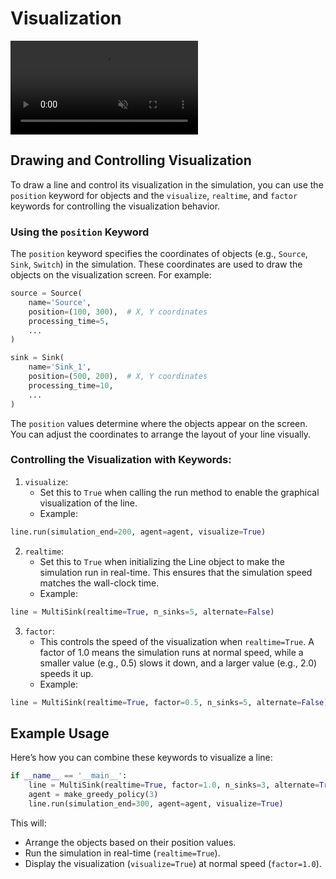 # Visualization

<video src="https://tobias-windisch.de/data/vids/lineflow_demo.mov"
       autoplay
       playsinline
       loop
       muted
       style="max-width:100%">
  Sorry, your browser can’t play this video.
</video>

## Drawing and Controlling Visualization

To draw a line and control its visualization in the simulation, you can use the `position` keyword for objects and the `visualize`, `realtime`, and `factor` keywords for controlling the visualization behavior.

### Using the `position` Keyword
The `position` keyword specifies the coordinates of objects (e.g., `Source`, `Sink`, `Switch`) in the simulation. These coordinates are used to draw the objects on the visualization screen. For example:

```python
source = Source(
    name='Source',
    position=(100, 300),  # X, Y coordinates
    processing_time=5,
    ...
)

sink = Sink(
    name='Sink_1',
    position=(500, 200),  # X, Y coordinates
    processing_time=10,
    ...
)
```
The `position` values determine where the objects appear on the screen. You can adjust the coordinates to arrange the layout of your line visually.

### Controlling the Visualization with Keywords:

1. `visualize`:
    - Set this to `True` when calling the run method to enable the graphical visualization of the line.
    - Example:
```python
line.run(simulation_end=200, agent=agent, visualize=True)
```

2. `realtime`:
    - Set this to `True` when initializing the Line object to make the simulation
run in real-time. This ensures that the simulation speed matches the wall-clock
time.
    - Example:
```python
line = MultiSink(realtime=True, n_sinks=5, alternate=False)
```

3. `factor`:
    - This controls the speed of the visualization when `realtime=True`. A factor of 1.0
means the simulation runs at normal speed, while a smaller value (e.g., 0.5)
slows it down, and a larger value (e.g., 2.0) speeds it up.
    - Example:
```python
line = MultiSink(realtime=True, factor=0.5, n_sinks=5, alternate=False)
```

## Example Usage
Here’s how you can combine these keywords to visualize a line:
```python
if __name__ == '__main__':
    line = MultiSink(realtime=True, factor=1.0, n_sinks=3, alternate=True)
    agent = make_greedy_policy(3)
    line.run(simulation_end=300, agent=agent, visualize=True)
```

This will:

- Arrange the objects based on their position values.
- Run the simulation in real-time (`realtime=True`).
- Display the visualization (`visualize=True`) at normal speed (`factor=1.0`).

